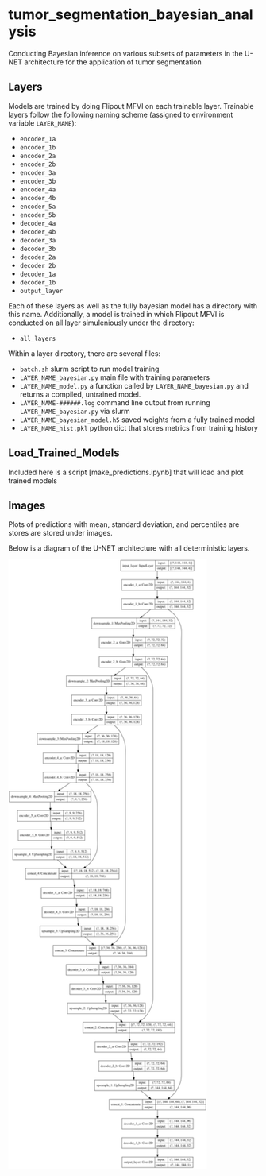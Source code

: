 # tumor_segmentation_bayesian_analysis
Conducting Bayesian inference on various subsets of parameters in the U-NET architecture for the application of tumor segmentation

## Layers
Models are trained by doing Flipout MFVI on each trainable layer. Trainable layers follow the following naming scheme (assigned to environment variable `LAYER_NAME`):

- `encoder_1a`
- `encoder_1b`
- `encoder_2a`
- `encoder_2b`
- `encoder_3a`
- `encoder_3b`
- `encoder_4a`
- `encoder_4b`
- `encoder_5a`
- `encoder_5b`
- `decoder_4a`
- `decoder_4b`
- `decoder_3a`
- `decoder_3b`
- `decoder_2a`
- `decoder_2b`
- `decoder_1a`
- `decoder_1b`
- `output_layer`

Each of these layers as well as the fully bayesian model has a directory with this name. Additionally, a model is trained in which Flipout MFVI is conducted on all layer simuleniously under the directory:

- `all_layers`

Within a layer directory, there are several files:
- `batch.sh`  slurm script to run model training
- `LAYER_NAME_bayesian.py`  main file with training parameters
- `LAYER_NAME_model.py` a function called by `LAYER_NAME_bayesian.py` and returns a compiled, untrained model.
- `LAYER_NAME-######.log` command line output from running `LAYER_NAME_bayesian.py` via slurm
- `LAYER_NAME_bayesian_model.h5` saved weights from a fully trained model
- `LAYER_NAME_hist.pkl` python dict that stores metrics from training history



## Load_Trained_Models
Included here is a script [make_predictions.ipynb] that will load and plot trained models

## Images
Plots of predictions with mean, standard deviation, and percentiles are stores are stored under images.

Below is a diagram of the U-NET architecture with all deterministic layers.

<img src="https://github.com/jeremiahhauth/tumor_segmentation_bayesian_analysis/blob/master/images/deterministic_model.png" width="400" class="center">

